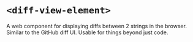 # `<diff-view-element>`

A web component for displaying diffs between 2 strings in the browser. Similar to the GitHub diff UI. Usable for things beyond just code.
